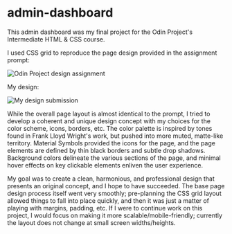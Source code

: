 # admin-dashboard

This admin dashboard was my final project for the Odin Project's Intermediate HTML & CSS course. 

I used CSS grid to reproduce the page design provided in the assignment prompt:

![Odin Project design assignment](assignment.png)

My design:

![My design submission](submission.png)

While the overall page layout is almost identical to the prompt, I tried to develop a coherent and unique design
concept with my choices for the color scheme, icons, borders, etc. The color palette is inspired by tones
found in Frank Lloyd Wright's work, but pushed into more muted, matte-like territory. Material Symbols provided
the icons for the page, and the page elements are defined by thin black borders and subtle drop shadows. 
Background colors delineate the various sections of the page, and minimal hover effects on key clickable 
elements enliven the user experience.

My goal was to create a clean, harmonious, and professional design that presents an original concept, and I
hope to have succeeded. The base page design process itself went very smoothly; pre-planning the CSS grid layout
allowed things to fall into place quickly, and then it was just a matter of playing with margins, padding, etc.
If I were to continue work on this project, I would focus on making it more scalable/mobile-friendly; currently
the layout does not change at small screen widths/heights.
